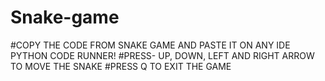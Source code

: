 # Snake-game
#COPY THE CODE FROM SNAKE GAME AND PASTE IT ON ANY IDE PYTHON CODE RUNNER!
#PRESS- UP, DOWN, LEFT AND RIGHT ARROW TO MOVE THE SNAKE 
#PRESS Q TO EXIT THE GAME
